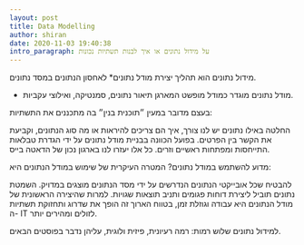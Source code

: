 ```yaml
---
layout: post
title: Data Modelling
author: shiran
date: 2020-11-03 19:40:38
intro_paragraph: על מידול נתונים או איך לבנות תשתיות נכונות
---
```

מידול נתונים הוא תהליך יצירת מודל נתונים* לאחסון הנתונים במסד נתונים.

* מודל נתונים מוגדר כמודל מופשט המארגן תיאור נתונים, סמנטיקה, ואילוצי עקביות. 

בעצם מדובר במעין ״תוכנית בנין״ בה מתכננים את התשתיות: 

החלטה באילו נתונים יש לנו צורך, איך הם צריכים להיראות או מה סוג הנתונים, וקביעת את הקשר בין הפרטים. בפועל הכוונה בבניית מודל נתונים על ידי הגדרת טבלאות התייחסות ומפתחות ראשיים וזרים.
כל אלו יעזרו לנו בארגון נכון של הדאטה בייס.

מדוע להשתמש במודל נתונים?
המטרה העיקרית של שימוש במודל הנתונים היא:

להבטיח שכל אובייקטי הנתונים הנדרשים על ידי מסד הנתונים מוצגים במדויק. השמטת נתונים תוביל ליצירת דוחות פגומים ותניב תוצאות שגויות.
למרות שהיצירה הראשונית של מודל הנתונים היא עבודה וגוזלת זמן, בטווח הארוך זה הופך את שדרוג ותחזוקת תשתיות ה- IT לזולים ומהירים יותר.

למידול נתונים שלוש רמות: רמה רעיונית, פיזית ולוגית, עליהן נדבר בפוסטים הבאים.
